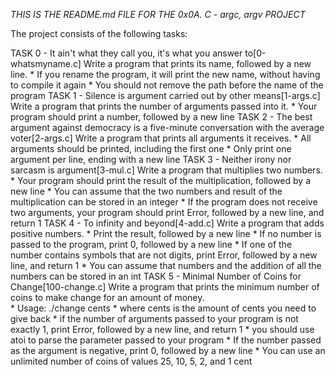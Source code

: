 *THIS IS THE README.md FILE FOR THE 0x0A. C - argc, argv PROJECT*

The project consists of the following tasks:

TASK 0 - It ain't what they call you, it's what you answer to[0-whatsmyname.c]
	 Write a program that prints its name, followed by a new line.
		* If you rename the program, it will print the new name, without having to compile it again
		* You should not remove the path before the name of the program 
TASK 1 - Silence is argument carried out by other means[1-args.c]
	Write a program that prints the number of arguments passed into it.
		* Your program should print a number, followed by a new line
TASK 2 - The best argument against democracy is a five-minute conversation with the average voter[2-args.c]
	Write a program that prints all arguments it receives.
		* All arguments should be printed, including the first one
		* Only print one argument per line, ending with a new line
TASK 3 - Neither irony nor sarcasm is argument[3-mul.c]
	Write a program that multiplies two numbers.
		* Your program should print the result of the multiplication, followed by a new line
		* You can assume that the two numbers and result of the multiplication can be stored in an integer
		* If the program does not receive two arguments, your program should print Error, followed by a new line, and return 1
TASK 4 - To infinity and beyond[4-add.c]
	Write a program that adds positive numbers.
		* Print the result, followed by a new line
		* If no number is passed to the program, print 0, followed by a new line
		* If one of the number contains symbols that are not digits, print Error, followed by a new line, and return 1
		* You can assume that numbers and the addition of all the numbers can be stored in an int
TASK 5 - Minimal Number of Coins for Change[100-change.c]
	Write a program that prints the minimum number of coins to make change for an amount of money.	
		* Usage: ./change cents
		* where cents is the amount of cents you need to give back
		* if the number of arguments passed to your program is not exactly 1, print Error, followed by a new line, and return 1
		* you should use atoi to parse the parameter passed to your program
		* If the number passed as the argument is negative, print 0, followed by a new line
		* You can use an unlimited number of coins of values 25, 10, 5, 2, and 1 cent
